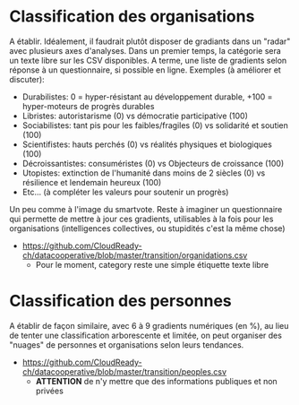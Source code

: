 # Classification des organisations
A établir. Idéalement, il faudrait plutôt disposer de gradiants dans un "radar" avec plusieurs axes d'analyses. Dans un premier temps, la catégorie sera un texte libre sur les CSV disponibles. A terme, une liste de gradients selon réponse à un questionnaire, si possible en ligne. Exemples (à améliorer et discuter):
* Durabilistes: 0 = hyper-résistant au développement durable, +100 = hyper-moteurs de progrès durables
* Libristes: autoristarisme (0) vs démocratie participative (100)
* Sociabilistes: tant pis pour les faibles/fragiles (0) vs solidarité et soutien (100)
* Scientifistes: hauts perchés (0) vs réalités physiques et biologiques (100)
* Décroissantistes: consuméristes (0) vs Objecteurs de croissance (100)
* Utopistes: extinction de l'humanité dans moins de 2 siècles (0) vs résilience et lendemain heureux (100)
* Etc... (à compléter les valeurs pour soutenir un progrès)

Un peu comme à l'image du smartvote. Reste à imaginer un questionnaire qui permette de mettre à jour ces gradients, utilisables à la fois pour les organisations (intelligences collectives, ou stupidités c'est la même chose)
* https://github.com/CloudReady-ch/datacooperative/blob/master/transition/organidations.csv
  * Pour le moment, category reste une simple étiquette texte libre

# Classification des personnes
A établir de façon similaire, avec 6 à 9 gradients numériques (en %), au lieu de tenter une classification arborescente et limitée, on peut organiser des "nuages" de personnes et organisations selon leurs tendances.
* https://github.com/CloudReady-ch/datacooperative/blob/master/transition/peoples.csv
  * **ATTENTION** de n'y mettre que des informations publiques et non privées
